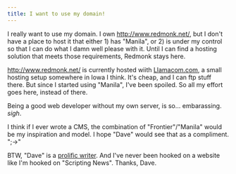 ```yaml
---
title: I want to use my domain!
---
```


I really want to use my domain. I own <http://www.redmonk.net/>, but I don't have a place to host it that either 1) has &quot;Manila&quot;, or 2) is under my control so that I can do what I damn well please with it. Until I can find a hosting solution that meets those requirements, Redmonk stays here.

<http://www.redmonk.net/> is currently hosted wiith [Llamacom.com](http://www.llamacom.com), a small hosting setup somewhere in Iowa I think. It&#39;s cheap, and I can ftp stuff there. But since I started using &quot;Manila&quot;, I&#39;ve been spoiled. So all my effort goes here, instead of there.

Being a good web developer without my own server, is so... embarassing. *sigh*.

I think if I ever wrote a CMS, the combination of &quot;Frontier&quot;/&quot;Manila&quot; would be my inspiration and model. I hope &quot;Dave&quot; would see that as a compliment. &quot;;-&gt;&quot;

BTW, &quot;Dave&quot; is a [prolific writer](http://www.scripting.com). And I&#39;ve never been hooked on a website like I&#39;m hooked on &quot;Scripting News&quot;. Thanks, Dave.
